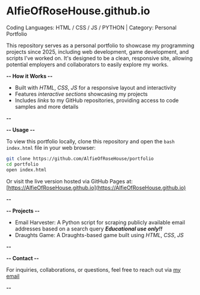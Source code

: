 # AlfieOfRoseHouse.github.io
Coding Languages: HTML / CSS / JS / PYTHON | Category: Personal Portfolio

This repository serves as a personal portfolio to showcase my programming projects since 2025, including web development, game development, and scripts I’ve worked on. It's designed to be a clean, responsive site, allowing potential employers and collaborators to easily explore my works.

**-- How it Works --**

- Built with _HTML_, _CSS_, _JS_ for a responsive layout and interactivity
- Features _interactive sections_ showcasing my projects
- Includes _links_ to my GitHub repositories, providing access to code samples and more details

**--**

**-- Usage --**

To view this portfolio locally, clone this repository and open the ```bash index.html``` file in your web browser:
```bash
git clone https://github.com/AlfieOfRoseHouse/portfolio
cd portfolio
open index.html
```
Or visit the live version hosted via GitHub Pages at:
[https://AlfieOfRoseHouse.github.io](https://AlfieOfRoseHouse.github.io)

**--**

**-- Projects --**

- Email Harvester: A Python script for scraping publicly available email addresses based on a search query **_Educational use only!!_**
- Draughts Game: A Draughts-based game built using _HTML_, _CSS_, _JS_

**--**

**-- Contact --**

For inquiries, collaborations, or questions, feel free to reach out via [my email](mailto:alfiewpearce@gmail.com)

**--**

